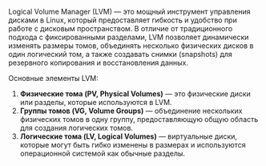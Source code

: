 Logical Volume Manager (LVM) — это мощный инструмент управления дисками в Linux, который предоставляет гибкость и удобство при работе с дисковым пространством. В отличие от традиционного подхода с фиксированными разделами, LVM позволяет динамически изменять размеры томов, объединять несколько физических дисков в один логический том, а также создавать снимки (snapshots) для резервного копирования и восстановления данных.

Основные элементы LVM:

1. **Физические тома (PV, Physical Volumes)** — это физические диски или разделы, которые используются в LVM.
2. **Группы томов (VG, Volume Groups)** — объединение нескольких физических томов в одну группу, предоставляющую общую область для создания логических томов.
3. **Логические тома (LV, Logical Volumes)** — виртуальные диски, которые могут быть гибко изменены в размерах и используются операционной системой как обычные разделы.

